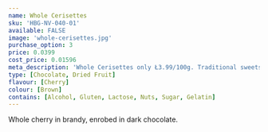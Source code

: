 ```yaml
---
name: Whole Cerisettes
sku: 'HBG-NV-040-01'
available: FALSE
image: 'whole-cerisettes.jpg'
purchase_option: 3
price: 0.0399
cost_price: 0.01596
meta_description: 'Whole Cerisettes only Ł3.99/100g. Traditional sweets and more at Humbugs Confectionery Store. Specialists in satisfying your sweet tooth!'
type: [Chocolate, Dried Fruit]
flavour: [Cherry]
colour: [Brown]
contains: [Alcohol, Gluten, Lactose, Nuts, Sugar, Gelatin]
---
```

Whole cherry in brandy, enrobed in dark chocolate.